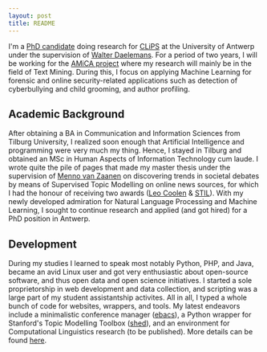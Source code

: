 ```yaml
---
layout: post
title: README
---
```

I'm a [PhD candidate](http://www.clips.uantwerpen.be/people/chris-emmery)
doing research for [CLiPS](http://www.clips.uantwerpen.be/) at the University
of Antwerp under the supervision of
[Walter Daelemans](http://www.clips.uantwerpen.be/~walter/).
For a period of two years, I will be working for the
[AMiCA project](http://www.amicaproject.be/) where my research will mainly be
in the field of Text Mining. During this, I focus on applying Machine Learning
for forensic and online security-related applications such as detection of
cyberbullying and child grooming, and author profiling.


## Academic Background

After obtaining a BA in Communication and Information Sciences from
Tilburg University, I realized soon enough that Artificial Intelligence and
programming were very much my thing. Hence, I stayed in Tilburg and obtained
an MSc in Human Aspects of Information Technology cum laude. I wrote quite
the pile of pages that made my master thesis
under the supervision of [Menno van Zaanen](linky) on discovering
trends in societal debates by means of Supervised Topic Modelling on online
news sources, for which I had the honour of receiving two awards
([Leo Coolen](http://www.clips.uantwerpen.be/news/chris-emmery-wins-leo-coolen-award-for-his-master-dissertation) & [STIL](https://twitter.com/clipsua/status/563648163761106944)). With my newly developed admiration
for Natural Language Processing and Machine Learning, I sought to continue
research and applied (and got hired) for a PhD position in Antwerp.

## Development

During my studies I learned to speak most notably Python, PHP, and Java, became
an avid Linux user and got very enthusiastic about open-source software, and
thus open data and open science initiatives. I started a sole proprietorship
in web development and data collection, and scripting was a large part of
my student assistantship activites. All in all, I typed a whole bunch of code for
websites, wrappers, and tools. My latest endeavors include a minimalistic
conference manager ([ebacs](https://www.github.com/cmry/ebacs)), a Python
wrapper for Stanford's Topic Modelling Toolbox
([shed](https://www.github.com/cmry/shed)), and an environment for Computational
Linguistics research (to be published). More details can be found
[here](https://cmry.github.io/code).
